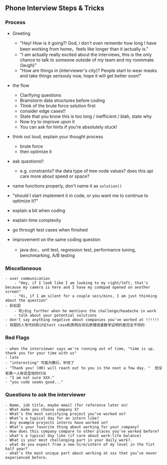 ## Phone Interview Steps & Tricks
### Process
- Greeting
	- "Hey! How is it going?! God, i don't even remembr how long I have been working from home，feels like longer than it iactually is." 
	- "I am actually really excited about the interviews, this is the only chance to talk to someone outside of my team and my roommate. (laugh)"
	- "How are things in (interviewer's city)? People start to wear masks and take things serisouly now, hope it will get better soon!"

- the flow
	- Clarifying questions
	- Brainstorm data structures before coding
	- Think of the brute force solution first
	- consider edge cases!!
	- State that you know this is too long / inefficient / blah, state why
	- Now try to improve upon it
	- You can ask for hints if you’re absolutely stuck!
- think out loud, explain your thought process
	- brute force 
	- then optimize it
- ask questions!!
	- e.g. constraints? the data type of tree node values? does this api care more about speed or space?
- name functions properly, don't name it as `solution()` 
- "should I start implement it in code, or you want me to continue to optimize it?"
- explain a bit when coding
- explain time complexity
- go through test cases when finished
- improvement on the same coding question
	- java doc，unit test, regression test, performance tuning, benchmarking, A/B testing

	

### Miscellaneous
	- over communication
		- "Hey, if I look like I am looking to my right/left, that's because my camera is here and I have my codepad opened on another screen"
		- "Hi, if I am silent for a couple secs/mins, I am just thinking about the question"
	- 彩虹屁
		- 吹/dig further when he mentions the challenge/headache in work
		- talk about your potential solutions	
	- don't say anything negative about companies you've worked at !!!!!!
	- 背题的人写代码和讨论test case和真明白背后原理或者数学证明的是完全不同的


### Red Flags
    - when the interviewer says we're running out of time, "time is up，thank you for your time with us"
    - late
    - "interesting" 可能为敷衍，听烦了
    - "Thank you! (HR) will reach out to you in the next a few day. "  但没有第一人称突显他的行动
    - "I am not sure XXX."
    - "you code seems good..."


### Questions to ask the interviewer
	- Name, job title, maybe email (for reference later on)
	- What made you choose company X?
	- What’s the most satisfying project you’ve worked on?
	- What’s a typical day for an intern like?
	- Any example projects interns have worked on?
	- What’s your favorite thing about working for your company?
	- How does this company compare to other places you’ve worked before?
	- what's a typical day like (if care about work-life balance)
	- What is your most challenging part in your daily work?.
	- what do you expect from a new hire/intern of my level in the fist half year?
	- what’s the most unique part about working at xxx that you’ve never experienced before.